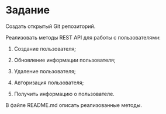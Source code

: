 # Задание
 Создать открытый Git репозиторий.

 Реализовать методы REST API для работы с пользователями: 

1. Создание пользователя; 

2. Обновление информации пользователя; 

3. Удаление пользователя; 

4. Авторизация пользователя; 

5. Получить информацию о пользователе.

 В файле README.md описать реализованные методы.